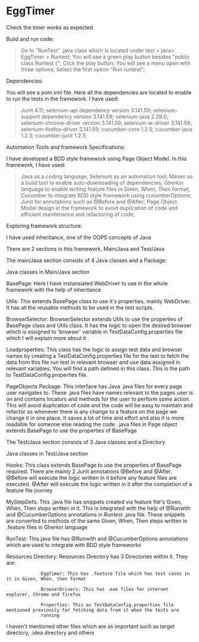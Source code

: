 # EggTimer
Check the timer works as expected

Build and run code:

> Go to "RunTest" .java class which is located under test > java> EggTimer > Runtest; 
> You will see a green play button besides "public class Runtest {";
> Click the play button;
> You will see a menu open with three options;
> Select the first option "Run runtest";

Dependencies:

You will see a pom.xml file. Here all the dependencies are located to enable to run the tests in the framework.
I have used: 
> Junit 4.11; 
> selenium-api dependency version 3.141.59; 
> selenium-support dependency version 3.141.59;
> selenium-java 2.39.0;
> selenium-chrome-driver version 3.141.59;
> selenium-ie-driver 3.141.59;
> selenium-firefox-driver 3.141.59;
> cucumber-core 1.2.5;
> cucumber-java 1.2.5;
> cucumber-junit 1.2.5;

Automation Tools and framework Specifications:

  I have developed a BDD style framework using Page Object Model. In this framework, I have used:
  > Java as a coding language;
  > Selenium as an automation tool;
  > Maven as a build tool to enable auto-downloading of dependencies;
  > Gherkin language to enable writing feature files in Given, When, Then format;
  > Cucumber to integrate BDD style framework using cucumberOptions;
  > Junit for annotations such as @Before and @After;
  > Page Object Model design in the framework to avoid duplication of code and efficient maintenance and refactoring of code;
  
Exploring framework structure:

I have used inheritance, one of the OOPS concepts of Java

There are 2 sections in this framework, Main/Java and Test/Java

The main/Java section consists of 4 Java classes and a Package:

Java classes in Main/Java section

BasePage: Here I have instansiated WebDriver to use in the whole framework with the help of inheritance

Utils: This extends BasePage class to use it's properties, mainly WebDriver. It has all the reusable methods to be used in the test scripts.

BrowserSelector: BrowserSelector extends Utils to use the properties of BasePage class and Utils class. It has the logic to open the desired browser which is assigned to 'browser' variable in TestDataConfig.properties file which I will explain more about it .

Loadproperties: This class has the logic to assign test data and browser names by creating a TestDataConfig.properties file for the test to fetch the data from this file run test in relevant browser and use data assigned in relevant variables. You will find a path defined in this class. This is the path to TestDataConfig.properties file.

PageObjects Package: This interface has Java .java files for every page user navigates to. These .java files have names relevant to the pages user is on and contains locators and methods for the user to perform some action. This will avoid duplication of code and the code will be easy to maintain and refactor as whenever there is any change to a feature on the page we change it in one place. It saves a lot of time and effort and also it is more readable for someone else reading the code. .java files in Page object extends BasePage to use the properties of BasePage

The Test/Java section consists of 3 Java classes and a Directory

Java classes in Test/Java section

Hooks: This class extends BasePage to use the properties of BasePage required. There are mainly 2 Junit annotations @Before and @After. @Before will execute the logic written in it before any feature files are executed. @After will execute the logic written in it after the completion of a feature file journey

MyStepDefs: This .java file has snippets created via feature file's Given, When, Then steps written in it. This is integrated with the help of @Runwith and @CucumberOptions annotations in Runtest .java file. These snippets are converted to methods of the same Given, When, Then steps written in .feature files in Gherkin language

RunTest: This.java file has @Runwith and @CucumberOptions annotations which are used to integrate with BDD style frameworks

Resources Directory: Resources Directory has 3 Directories within it. They are:

                 EggTimer: This has .feature file which has test cases in it in Given, When, then format
                 
                 BrowserDrivers: This has .exe files for internet explorer, Chrome and firefox
                 
                 Properties: This as TestDataConfig.properties file mentioned previously for fetching data from it when the tests are
                 running

I haven't mentioned other files which are as important such as target directory, .idea directory and others
